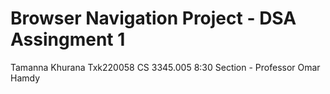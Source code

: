 # Browser Navigation Project - DSA Assingment 1

Tamanna Khurana
Txk220058
CS 3345.005
8:30 Section - Professor Omar Hamdy 

